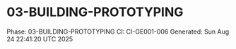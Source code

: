 # 03-BUILDING-PROTOTYPING
Phase: 03-BUILDING-PROTOTYPING
CI: CI-GE001-006
Generated: Sun Aug 24 22:41:20 UTC 2025
